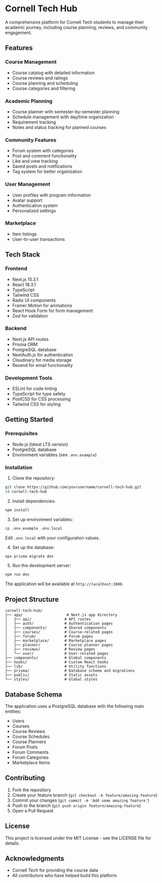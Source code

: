 # Cornell Tech Hub

A comprehensive platform for Cornell Tech students to manage their academic journey, including course planning, reviews, and community engagement.

## Features

### Course Management

- Course catalog with detailed information
- Course reviews and ratings
- Course planning and scheduling
- Course categories and filtering

### Academic Planning

- Course planner with semester-by-semester planning
- Schedule management with day/time organization
- Requirement tracking
- Notes and status tracking for planned courses

### Community Features

- Forum system with categories
- Post and comment functionality
- Like and view tracking
- Saved posts and notifications
- Tag system for better organization

### User Management

- User profiles with program information
- Avatar support
- Authentication system
- Personalized settings

### Marketplace

- Item listings
- User-to-user transactions

## Tech Stack

### Frontend

- Next.js 15.3.1
- React 18.3.1
- TypeScript
- Tailwind CSS
- Radix UI components
- Framer Motion for animations
- React Hook Form for form management
- Zod for validation

### Backend

- Next.js API routes
- Prisma ORM
- PostgreSQL database
- NextAuth.js for authentication
- Cloudinary for media storage
- Resend for email functionality

### Development Tools

- ESLint for code linting
- TypeScript for type safety
- PostCSS for CSS processing
- Tailwind CSS for styling

## Getting Started

### Prerequisites

- Node.js (latest LTS version)
- PostgreSQL database
- Environment variables (see `.env.example`)

### Installation

1. Clone the repository:

```bash
git clone https://github.com/yourusername/cornell-tech-hub.git
cd cornell-tech-hub
```

2. Install dependencies:

```bash
npm install
```

3. Set up environment variables:

```bash
cp .env.example .env.local
```

Edit `.env.local` with your configuration values.

4. Set up the database:

```bash
npx prisma migrate dev
```

5. Run the development server:

```bash
npm run dev
```

The application will be available at `http://localhost:3000`.

## Project Structure

```
cornell-tech-hub/
├── app/                    # Next.js app directory
│   ├── api/               # API routes
│   ├── auth/              # Authentication pages
│   ├── components/        # Shared components
│   ├── courses/           # Course-related pages
│   ├── forum/             # Forum pages
│   ├── marketplace/       # Marketplace pages
│   ├── planner/           # Course planner pages
│   ├── reviews/           # Review pages
│   └── user/              # User-related pages
├── components/            # Global components
├── hooks/                 # Custom React hooks
├── lib/                   # Utility functions
├── prisma/                # Database schema and migrations
├── public/                # Static assets
└── styles/                # Global styles
```

## Database Schema

The application uses a PostgreSQL database with the following main entities:

- Users
- Courses
- Course Reviews
- Course Schedules
- Course Planners
- Forum Posts
- Forum Comments
- Forum Categories
- Marketplace Items

## Contributing

1. Fork the repository
2. Create your feature branch (`git checkout -b feature/amazing-feature`)
3. Commit your changes (`git commit -m 'Add some amazing feature'`)
4. Push to the branch (`git push origin feature/amazing-feature`)
5. Open a Pull Request

## License

This project is licensed under the MIT License - see the LICENSE file for details.

## Acknowledgments

- Cornell Tech for providing the course data
- All contributors who have helped build this platform
